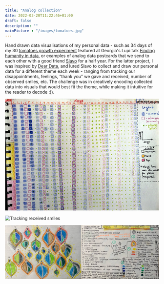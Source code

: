 ```yaml
---
title: "Analog collection"
date: 2022-03-20T11:22:46+01:00
draft: false
description: ""
mainPicture : "/images/tomatoes.jpg"
---
```



Hand drawn data visualisations of my personal data - such as 34 days of my 30 [tomatoes growth experiment](https://www.youtube.com/watch?v=PwcKooq8hUc&ab_channel=AnnaLunterova) featured at Georgia's Lupi talk [Finding humanity in data](https://www.youtube.com/watch?v=IYRhCZ0vvFQ&ab_channel=99U), or examples of analog data postcards that we send to each other with a good friend [Slavo](https://www.instagram.com/baca_design/) for a half year. For the latter project, I was inspired by [Dear Data](http://www.dear-data.com/theproject), and lured Slavo to collect and draw our personal data for a different theme each week - ranging from tracking our disappointments, feelings, “thank you” we gave and received, number of observed smiles, etc. The challenge was in creatively encoding collected data into visuals that would best fit the theme, while making it intuitive for the reader to decode :)).

![Tracking care and growth of tomatoes](/images/tomatoes.jpg "comparing growth of 3 groups of tomatoes with different water source")

![Tracking received smiles](/images/smiles.png "my received smiles in a week")

![Tracking perceived dissapointments](/images/dissapointments.png "my perceived dissapointments and their theme over 7 days")
